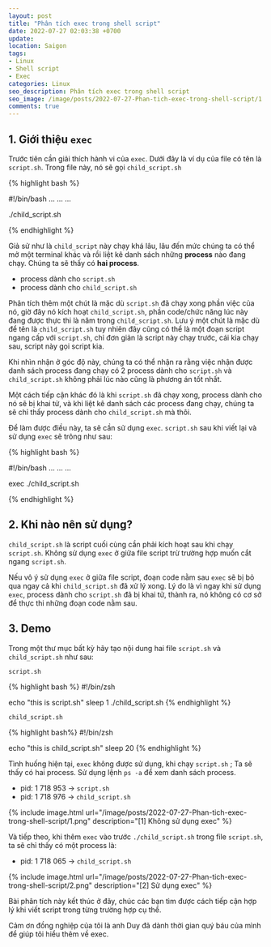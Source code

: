 ```yaml
---
layout: post
title: "Phân tích exec trong shell script"
date: 2022-07-27 02:03:38 +0700
update:
location: Saigon
tags:
- Linux
- Shell script
- Exec
categories: Linux
seo_description: Phân tích exec trong shell script
seo_image: /image/posts/2022-07-27-Phan-tich-exec-trong-shell-script/1.png
comments: true
---
```

## 1. Giới thiệu `exec`
Trước tiên cần giải thích hành vi của `exec`. Dưới đây là ví dụ của file có tên là `script.sh`. Trong file này, nó sẽ gọi `child_script.sh`

{% highlight bash %}

#!/bin/bash
...
...
...

./child_script.sh

{% endhighlight %}


Giả sử như là `child_script` này chạy khá lâu, lâu đến mức chúng ta có thể mở một terminal khác và rồi liệt kê danh sách những
**process** nào đang chạy. Chúng ta sẽ thấy có **hai process**.

- process dành cho `script.sh`
- process dành cho `child_script.sh`

Phân tích thêm một chút là mặc dù `script.sh`  đã chạy xong phần việc của nó, giờ đây nó kích hoạt `child_script.sh`, phần
code/chức năng lúc này đang được thực thi là năm trong `child_script.sh`. Lưu ý một chút là mặc dù để tên là `child_script.sh`
tuy nhiên đây cũng có thể là một đoạn script ngang cấp với `script.sh`, chỉ đơn giản là script này chạy trước, cái kia chạy sau,
script này gọi script kia.

Khi nhìn nhận ở góc độ này, chúng ta có thể nhận ra rằng việc nhận được danh sách process đang chạy có 2 process dành cho
`script.sh` và `child_script.sh` không phải lúc nào cũng là phương án tốt nhất.

Một cách tiếp cận khác đó là khi `script.sh` đã chạy xong, process dành cho nó sẽ bị khai tử, và khi liệt kê danh sách các
process đang chạy, chúng ta sẽ chỉ thấy process dành cho  `child_script.sh`  mà thôi.

Để làm được điều này, ta sẽ cần sử dụng `exec`. `script.sh` sau khi viết lại và sử dụng `exec` sẽ trông như sau:

{% highlight bash %}

#!/bin/bash
...
...
...

exec ./child_script.sh

{% endhighlight %}

## 2. Khi nào nên sử dụng?

`child_script.sh` là script cuối cùng cần phải kích hoạt sau khi chạy `script.sh`. Không sử dụng `exec` ở giữa file script
trừ trường hợp muốn cắt ngang `script.sh`.

Nếu vô ý sử dụng `exec` ở giữa file script, đoạn code nằm sau `exec` sẽ bị bỏ qua ngay cả khi `child_script.sh` đã xử lý xong.
Lý do là vì ngay khi sử dụng `exec`, process dành cho `script.sh` đã bị khai tử, thành ra, nó không có cơ sở để thực thi những
đoạn code nằm sau.

## 3. Demo

Trong một thư mục bất kỳ hãy tạo nội dung hai file `script.sh` và `child_script.sh` như sau:

`script.sh`

{% highlight bash %}
#!/bin/zsh

echo "this is script.sh"
sleep 1
./child_script.sh
{% endhighlight %}

`child_script.sh`

{% highlight bash%}
#!/bin/zsh

echo "this is child_script.sh"
sleep 20
{% endhighlight %}



Tình huống hiện tại, `exec` không được sử dụng, khi chạy `script.sh` ; Ta sẽ thấy có hai process.
Sử dụng lệnh `ps -a` để xem danh sách process.

- pid: 1 718 953 → `script.sh`
- pid: 1 718 976 → `child_script.sh`

{% include image.html url="/image/posts/2022-07-27-Phan-tich-exec-trong-shell-script/1.png" description="[1] Không sử dụng exec" %}

Và tiếp theo, khi thêm `exec` vào trước `./child_script.sh` trong file `script.sh`, ta sẽ chỉ thấy có một process là:

- pid: 1 718 065 → `child_script.sh`

{% include image.html url="/image/posts/2022-07-27-Phan-tich-exec-trong-shell-script/2.png" description="[2] Sử dụng exec" %}

Bài phân tích này kết thúc ở đây, chúc các bạn tìm được cách tiếp cận hợp lý khi viết script trong từng trường hợp cụ thể.

Cảm ơn đồng nghiệp của tôi là anh Duy đã dành thời gian quý báu của mình để giúp tôi hiểu thêm về exec.
